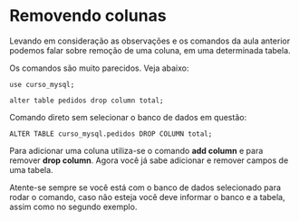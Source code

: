# Removendo colunas

Levando em consideração as observações e os comandos da aula anterior podemos falar sobre remoção de uma coluna, em uma determinada tabela.

Os comandos são muito parecidos. Veja abaixo:

```
use curso_mysql;

alter table pedidos drop column total;
```

Comando direto sem selecionar o banco de dados em questão:

```
ALTER TABLE curso_mysql.pedidos DROP COLUMN total;
```

Para adicionar uma coluna utiliza-se o comando **add column** e para remover **drop column**. Agora você já sabe adicionar e remover campos de uma tabela.

Atente-se sempre se você está com o banco de dados selecionado para rodar o comando, caso não esteja você deve informar o banco e a tabela, assim como no segundo exemplo.